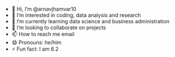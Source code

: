 - 👋 Hi, I’m @arnavjhamvar10
- 👀 I’m interested in coding, data analysis and research
- 🌱 I’m currently learning data science and business administration
- 💞️ I’m looking to collaborate on projects
- 📫 How to reach me email
- 😄 Pronouns: he/him
- ⚡ Fun fact: I am 6.2

<!---
arnavjhamvar10/arnavjhamvar10 is a ✨ special ✨ repository because its `README.md` (this file) appears on your GitHub profile.
You can click the Preview link to take a look at your changes.
--->
